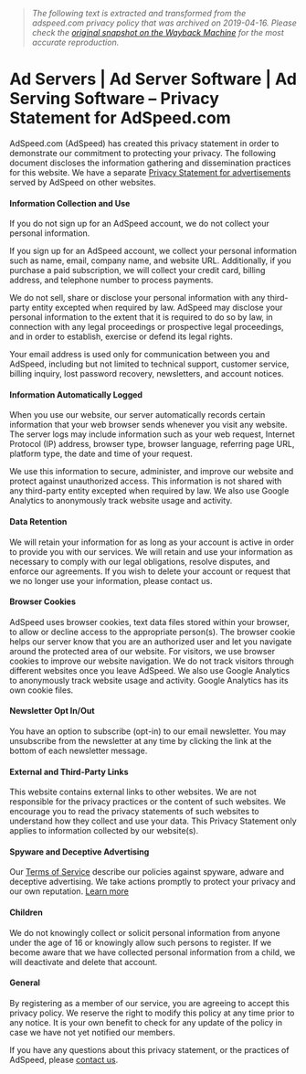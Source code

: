 > *The following text is extracted and transformed from the adspeed.com privacy policy that was archived on 2019-04-16. Please check the [original snapshot on the Wayback Machine](https://web.archive.org/web/20190416032838id_/https%3A//www.adspeed.com/Privacy-Statement.html) for the most accurate reproduction.*

# Ad Servers | Ad Server Software | Ad Serving Software – Privacy Statement for AdSpeed.com

AdSpeed.com (AdSpeed) has created this privacy statement in order to demonstrate our commitment to protecting your privacy. The following document discloses the information gathering and dissemination practices for this website. We have a separate [Privacy Statement for advertisements](https://web.archive.org/Privacy-Statement-Ad-Serving.html) served by AdSpeed on other websites. 

#### Information Collection and Use

If you do not sign up for an AdSpeed account, we do not collect your personal information. 

If you sign up for an AdSpeed account, we collect your personal information such as name, email, company name, and website URL. Additionally, if you purchase a paid subscription, we will collect your credit card, billing address, and telephone number to process payments.

We do not sell, share or disclose your personal information with any third-party entity excepted when required by law. AdSpeed may disclose your personal information to the extent that it is required to do so by law, in connection with any legal proceedings or prospective legal proceedings, and in order to establish, exercise or defend its legal rights.

Your email address is used only for communication between you and AdSpeed, including but not limited to technical support, customer service, billing inquiry, lost password recovery, newsletters, and account notices.

#### Information Automatically Logged

When you use our website, our server automatically records certain information that your web browser sends whenever you visit any website. The server logs may include information such as your web request, Internet Protocol (IP) address, browser type, browser language, referring page URL, platform type, the date and time of your request. 

We use this information to secure, administer, and improve our website and protect against unauthorized access. This information is not shared with any third-party entity excepted when required by law. We also use Google Analytics to anonymously track website usage and activity.

#### Data Retention

We will retain your information for as long as your account is active in order to provide you with our services. We will retain and use your information as necessary to comply with our legal obligations, resolve disputes, and enforce our agreements. If you wish to delete your account or request that we no longer use your information, please contact us. 

#### Browser Cookies

AdSpeed uses browser cookies, text data files stored within your browser, to allow or decline access to the appropriate person(s). The browser cookie helps our server know that you are an authorized user and let you navigate around the protected area of our website. For visitors, we use browser cookies to improve our website navigation. We do not track visitors through different websites once you leave AdSpeed. We also use Google Analytics to anonymously track website usage and activity. Google Analytics has its own cookie files. 

#### Newsletter Opt In/Out

You have an option to subscribe (opt-in) to our email newsletter. You may unsubscribe from the newsletter at any time by clicking the link at the bottom of each newsletter message. 

#### External and Third-Party Links

This website contains external links to other websites. We are not responsible for the privacy practices or the content of such websites. We encourage you to read the privacy statements of such websites to understand how they collect and use your data. This Privacy Statement only applies to information collected by our website(s). 

#### Spyware and Deceptive Advertising

Our [Terms of Service](https://web.archive.org/Terms-of-Service.html) describe our policies against spyware, adware and deceptive advertising. We take actions promptly to protect your privacy and our own reputation. [Learn more](https://web.archive.org/Knowledges/223/Technical/howto-remove-spyware-malware-computer.html)

#### Children

We do not knowingly collect or solicit personal information from anyone under the age of 16 or knowingly allow such persons to register. If we become aware that we have collected personal information from a child, we will deactivate and delete that account. 

#### General

By registering as a member of our service, you are agreeing to accept this privacy policy. We reserve the right to modify this policy at any time prior to any notice. It is your own benefit to check for any update of the policy in case we have not yet notified our members. 

If you have any questions about this privacy statement, or the practices of AdSpeed, please [contact us](https://web.archive.org/Helps/contact.html).
